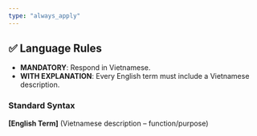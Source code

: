 ```yaml
---
type: "always_apply"
---
```


## ✅ Language Rules
- **MANDATORY**: Respond in Vietnamese.  
- **WITH EXPLANATION**: Every English term must include a Vietnamese description.

### Standard Syntax
**\[English Term]** (Vietnamese description – function/purpose)
